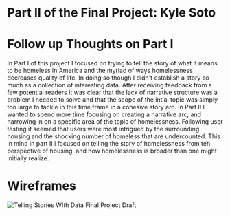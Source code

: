 # Part II of the Final Project: Kyle Soto

# Follow up Thoughts on Part I
In Part I of this project I focused on trying to tell the story of what it means to be homeless in America and the myriad of ways homelessness decreases quality of life. In doing so though I didn't establish a story so much as a collection of interesting data. After receiving feedback from a few potential readers it was clear that the lack of narrative structure was a problem I needed to solve and that the scope of the intial topic was simply too large to tackle in this time frame in a cohesive story arc. In Part II I wanted to spend more time focusing on creating a narrative arc, and narrowing in on a specific area of the topic of homelessness. Following user testing it seemed that users were most intrigued by the surrounding housing and the shocking number of homeless that are undercounted. This in mind in part II i focused on telling the story of homelessness from teh perspective of housing, and how homelessness is broader than one might initially realize.

# Wireframes

![Telling Stories WIth Data Final Project Draft](https://user-images.githubusercontent.com/74934048/110731796-096a6080-81f1-11eb-8118-aa8807a54b97.png)

